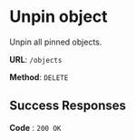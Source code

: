 # Unpin object

Unpin all pinned objects.

**URL**: `/objects`

**Method**: `DELETE`

## Success Responses

**Code** : `200 OK`
